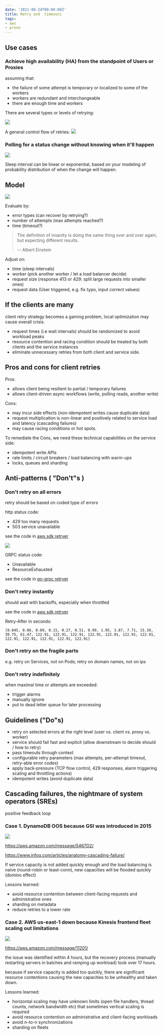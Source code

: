 ```yaml
---
date: '2021-08-24T00:00:00Z'
title: Retry and  timeouts
tags:
- aws
- prose
---
```


## Use cases

### Achieve high availability (HA) from the standpoint of Users or Proxies
assuming that:

- the failure of some attempt is temporary or localized to some of the workers
- workers are redundant and interchangeable
- there are enough time and workers

There are several types or levels of retrying: 

![](/images/retry-n-timeout/type.png)

A general control flow of retries:
![](/images/retry-n-timeout/workflow.png)

### Polling for a status change without knowing when it'll happen

![](/images/retry-n-timeout/poll.png)

Sleep interval can be linear or exponential, based on your modeling of probability distribution of when the change will happen.

## Model

![](/images/retry-n-timeout/model.png)

Evaluate by:

- error types (can recover by retrying?)
- number of attempts (max attempts reached?)
- time (timeout?)

> The definition of insanity is doing the same thing over and over again, but expecting different results.
> 
> -- Albert Einstein

Adjust on:

- time (sleep intervals)
- worker (pick another worker / let a load balancer decide)
- request size (response 413 or 429: split large requests into smaller ones)
- request data (User triggered, e.g. fix typo, input correct values)

## If the clients are many

client retry strategy becomes a gaming problem, local optimization may cause overall crisis.

- request times (i.e wait intervals) should be randomized to avoid workload peaks
- resource contention and racing condition should be treated by both clients and the service instances
- eliminate unnecessary retries from both client and service side. 

## Pros and cons for client retries

Pros:

- allows client being resilient to partial / temporary failures
- allows client-driven async workflows (write, polling reads, another write)

Cons:

- may incur side effects (non-idempotent writes cause duplicate data)
- request multiplication is non-linear and positively related to service load and latency (cascading failures)
- may cause racing conditions or hot spots.

To remediate the Cons, we need these technical capabilities on the service side:

- idempotent write APIs
- rate limits / circuit breakers / load balancing with warm-ups
- locks, queues and sharding

## Anti-patterns ( "Don't"s )

### Don't retry on all errors

retry should be based on coded type of errors

http status code: 

- 429 too many requests
- 503 service unavailable

see the code in [aws sdk retryer](
https://github.com/aws/aws-sdk-go/blob/main/aws/client/default_retryer.go#L168)

![](/images/retry-n-timeout/status-code.png)

GRPC status code:

- Unavailable
- ResourceExhausted

see the code in [go-grpc retryer](
https://github.com/grpc-ecosystem/go-grpc-middleware/blob/main/interceptors/retry/options.go#L20)

### Don't retry instantly

should wait with backoffs, especially when throttled

see the code in [aws sdk retryer](https://github.com/aws/aws-sdk-go/blob/main/aws/client/default_retryer.go)

Retry-After in seconds:
```
[0.045, 0.06, 0.09, 0.15, 0.27, 0.51, 0.99, 1.95, 3.87, 7.71, 15.39, 30.75, 61.47, 122.91, 122.91, 122.91, 122.91, 122.91, 122.91, 122.91, 122.91, 122.91, 122.91, 122.91, 122.91]
```

### Don't retry on the fragile parts

e.g. retry on Services, not on Pods; retry on domain names, not on ips

### Don't retry indefinitely

when maximal time or attempts are exceeded:

- trigger alarms
- manually ignore
- put to dead letter queue for later processing

## Guidelines ("Do"s)

- retry on selected errors at the right level (user vs. client vs. proxy vs. worker)
- service should fail fast and explicit (allow downstream to decide should / how to retry)
- pass timeouts through context
- configurable retry parameters (max attempts, per-attempt timeout, retry-able error codes)
- apply back-pressure (TCP flow control, 429 responses, alarm triggering scaling and throttling actions)
- idempotent writes (avoid duplicate data)

## Cascading failures, the nightmare of system operators (SREs)
positive feedback loop

### Case 1. DynamoDB OOS because GSI was introduced in 2015

![](/images/retry-n-timeout/ddb.png)

https://aws.amazon.com/message/5467D2/

https://www.infoq.com/articles/anatomy-cascading-failure/

If service capacity is not added quickly enough and the load balancing is naive (round-robin or least-conn), new capacities will be flooded quickly (domino effect)

Lessons learned:

- avoid resource contention between client-facing requests and administrative ones
- sharding on metadata
- reduce retries to a lower rate

### Case 2. AWS us-east-1 down because Kinesis frontend fleet scaling out limitations

![](/images/retry-n-timeout/kinesis.png)

https://aws.amazon.com/message/11201/

the issue was identified within 4 hours, but the recovery process (manually restarting servers in batches and ramping up workload) took over 17 hours.

because if service capacity is added too quickly, there are significant resource contentions causing the new capacities to be unhealthy and taken down.

Lessons learned:

- horizontal scaling may have unknown limits (open file handlers, thread counts, network bandwidth etc) that sometimes vertical scaling is required
- avoid resource contention on administrative and client-facing workloads
- avoid n-to-n synchronizations
- sharding on fleets